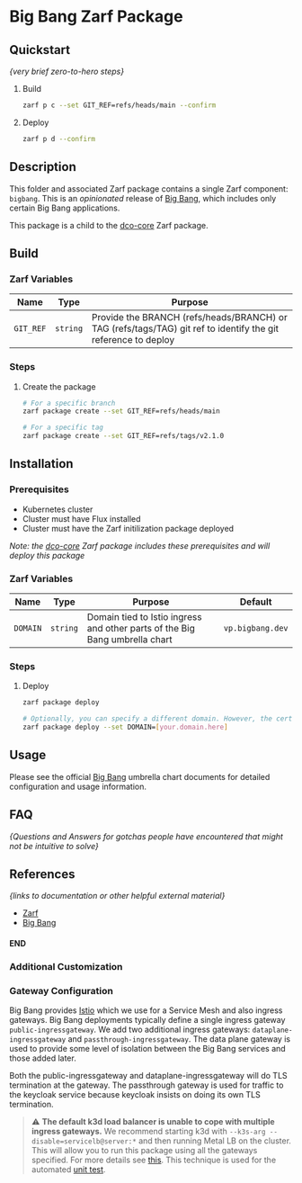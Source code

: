 # Big Bang Zarf Package

## Quickstart

_{very brief zero-to-hero steps}_

1. Build
    ```bash
    zarf p c --set GIT_REF=refs/heads/main --confirm
    ```
1. Deploy
    ```bash
    zarf p d --confirm
    ```

## Description

This folder and associated Zarf package contains a single Zarf component: `bigbang`. This is an _opinionated_ release of [Big Bang](https://docs-bigbang.dso.mil/latest/), which includes only certain Big Bang applications.

This package is a child to the [dco-core](../dco-core/) Zarf package. 

## Build

### Zarf Variables

| Name | Type | Purpose |
|--|--|--|
| `GIT_REF` | `string` | Provide the BRANCH (refs/heads/BRANCH) or TAG (refs/tags/TAG) git ref to identify the git reference to deploy |

### Steps

1. Create the package
    ```bash
    # For a specific branch
    zarf package create --set GIT_REF=refs/heads/main

    # For a specific tag
    zarf package create --set GIT_REF=refs/tags/v2.1.0
    ```

## Installation

### Prerequisites

* Kubernetes cluster
* Cluster must have Flux installed
* Cluster must have the Zarf initilization package deployed

_Note: the [dco-core](../dco-core/) Zarf package includes these prerequisites and will deploy this package_

### Zarf Variables

| Name | Type | Purpose | Default |
|--|--|--|--|
| `DOMAIN` | `string` | Domain tied to Istio ingress and other parts of the Big Bang umbrella chart | `vp.bigbang.dev` |

### Steps

1. Deploy
    ```bash
    zarf package deploy

    # Optionally, you can specify a different domain. However, the certificates packaged in kustomizations/bigbang/environment-bb-secret.yaml will need to be updated to match
    zarf package deploy --set DOMAIN=[your.domain.here]
    ```

## Usage

Please see the official [Big Bang](https://docs-bigbang.dso.mil/latest/) umbrella chart documents for detailed configuration and usage information.

## FAQ

_{Questions and Answers for gotchas people have encountered that might not be intuitive to solve}_

## References

_{links to documentation or other helpful external material}_
* [Zarf](https://zarf.dev/docs)
* [Big Bang](https://docs-bigbang.dso.mil/latest/)

#### END


### Additional Customization



### Gateway Configuration

Big Bang provides [Istio](https://istio.io/) which we use for a Service Mesh
and also ingress gateways. Big Bang deployments typically define a single
ingress gateway `public-ingressgateway`. We add two additional ingress
gateways: `dataplane-ingressgateway` and `passthrough-ingressgateway`. The
data plane gateway is used to provide some level of isolation between the Big
Bang services and those added later.

Both the public-ingressgateway and dataplane-ingressgateway will do TLS
termination at the gateway. The passthrough gateway is used for traffic to
the keycloak service because keycloak insists on doing its own TLS termination.

> ⚠️ **The default k3d load balancer is
> unable to cope with multiple ingress gateways.** We recommend starting k3d
> with `--k3s-arg --disable=servicelb@server:*` and then running Metal LB on
> the cluster. This will allow you to run this package using all the gateways
> specified. For more details see
> [this](https://github.com/keunlee/k3d-metallb-starter-kit). This
> technique is used for the automated
> [unit test](../test/dco_core_package_test.go).


